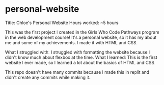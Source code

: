 # personal-website

Title: Chloe's Personal Website
Hours worked: ~5 hours

This was the first project I created in the Girls Who Code Pathways program in the web development course! It's a personal website, so it has my about me and some of my achievements.
I made it with HTML and CSS.

What I struggled with: I struggled with formatting the website because I didn't know much about flexbox at the time.
What I learned: This is the first website I ever made, so I learned a lot about the basics of HTML and CSS.

This repo doesn't have many commits because I made this in replit and didn't create any commits while making it.
